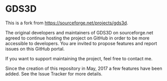 # GDS3D
This is a fork from https://sourceforge.net/projects/gds3d.

The original developers and maintainers of GDS3D on sourceforge.net agreed to continue hosting the project on GitHub in order to be more accessible to developers. You are invited to propose features and report issues on this GitHub portal. 

If you want to support maintaining the project, feel free to contact me.

Since the creation of this repository in May, 2017 a few features have been added. See the Issue Tracker for more details.
